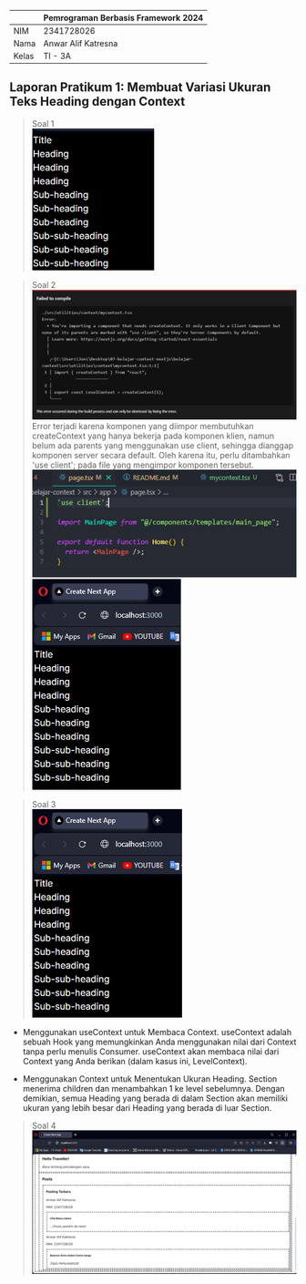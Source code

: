 |  | Pemrograman Berbasis Framework 2024 |
|--|--|
| NIM |  2341728026|
| Nama |  Anwar Alif Katresna |
| Kelas | TI - 3A |

## Laporan Pratikum 1:  Membuat Variasi Ukuran Teks Heading dengan Context
> Soal 1  
![Screenshot](assets/Screenshot_1.png)

> Soal 2  
![Screenshot](assets/Screenshot_2.png)  
Error terjadi karena komponen yang diimpor membutuhkan createContext yang hanya bekerja pada komponen klien, namun belum ada parents yang menggunakan use client, sehingga dianggap komponen server secara default. Oleh karena itu, perlu ditambahkan 'use client'; pada file yang mengimpor komponen tersebut.
![Screenshot](assets/Screenshot_22.png)  
![Screenshot](assets/Screenshot_21.png)  

> Soal 3  
![Screenshot](assets/Screenshot_3.png)  
- Menggunakan useContext untuk Membaca Context. useContext adalah sebuah Hook yang memungkinkan Anda menggunakan nilai dari Context tanpa perlu menulis Consumer. useContext akan membaca nilai dari Context yang Anda berikan (dalam kasus ini, LevelContext).

- Menggunakan Context untuk Menentukan Ukuran Heading. Section menerima children dan menambahkan 1 ke level sebelumnya. Dengan demikian, semua Heading yang berada di dalam Section akan memiliki ukuran yang lebih besar dari Heading yang berada di luar Section.

> Soal 4   
![Screenshot](assets/Screenshot_31.png) 



